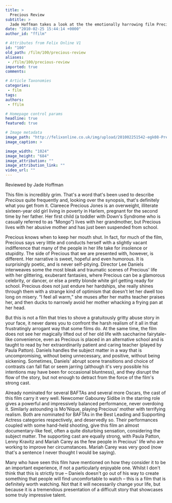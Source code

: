 ```yaml
---
title: >
  Precious Review
subtitle: >
  Jade Hoffman takes a look at the the emotionally harrowing film Precious
date: "2010-02-25 15:44:14 +0000"
author_id: "ffilm"

# Attributes from Felix Online V1
id: "100"
old_path: /film/100/precious-review
aliases:
 - /film/100/precious-review
imported: true
comments:

# Article Taxonomies
categories:
 - film
tags:
authors:
 - ffilm

# Homepage control params
headline: true
featured: true

# Image metadata
image_path: "http://felixonline.co.uk/img/upload/201002251542-egk08-Precious.jpg"
image_caption: >

image_width: "1024"
image_height: "684"
image_attribution: ""
image_attribution_link: ""
video_url: ""
---
```


Reviewed by Jade Hoffman

This film is incredibly grim. That's a word that's been used to describe _Precious_ quite frequently and, looking over the synopsis, that's definitely what you get from it. Clareece Precious Jones is an overweight, illiterate sixteen-year old girl living in poverty in Harlem, pregnant for the second time by her father. Her first child (a toddler with Down's Syndrome who is casually referred to as “Mongo”) lives with her grandmother, but Precious lives with her abusive mother and has just been suspended from school.

Precious knows when to keep her mouth shut. In fact, for much of the film, Precious says very little and conducts herself with a slightly vacant indifference that many of the people in her life take for insolence or stupidity. The side of Precious that we are presented with, however, is different. Her narrative is sweet, hopeful and even humorous. It is surprisingly poetic, and is never self-pitying. Director Lee Daniels interweaves some the most bleak and traumatic scenes of Precious' life with her glittering, exuberant fantasies, where Precious can be a glamorous celebrity, or dancer, or else a pretty blonde white girl getting ready for school. Precious does not just endure her hardships, she really shines through them with a strange kind of optimism that doesn't let her dwell too long on misery. “I feel all warm,” she muses after her maths teacher praises her, and then ducks to narrowly avoid her mother whacking a frying pan at her head.

But this is not a film that tries to shove a gratuitously gritty abuse story in your face, it never dares you to confront the harsh realism of it all in that frustratingly arrogant way that some films do. At the same time, the film does not see her magically lifted out of her old life with saccharine fairytale-like convenience, even as Precious is placed in an alternative school and is taught to read by her extraordinarily patient and caring teacher (played by Paula Patton). Daniels handles the subject matter in a way that is uncompromising, without being unnecessary, and positive, without being sickening. Sometimes, Daniels' abrupt scene transitions and choice of contrasts can fall flat or seem jarring (although it's very possible his intentions may have been for occasional bluntness), and they disrupt the flow of the story, but not enough to detract from the force of the film's strong cast.

Already nominated for several BAFTAs and several more Oscars, the cast of this film carry it very well. Newcomer Gabourey Sidibe in the starring role gives a powerful and impressively balanced performance, never overdoing it. Similarly astounding is Mo'Nique, playing Precious' mother with terrifying realism. Both are nominated for BAFTAs in the Best Leading and Supporting Actress categories respectively, and deservedly so. Their performances coupled with some hand-held shooting, give this film an almost documentary-like feel, often a quite disturbing sensation, considering the subject matter. The supporting cast are equally strong, with Paula Patton, Lenny Kravitz and Mariah Carey as the few people in Precious' life who are working to improve her circumstances. Mariah Carey was very good (now that's a sentence I never thought I would be saying).

Many who have seen this film have mentioned on how they consider it to be an important experience, if not a particularly enjoyable one. Whilst I don't think that this is strictly true – Daniels doesn't go out of his way to create something that people will find uncomfortable to watch – this is a film that is definitely worth watching. Not that it will necessarily change your life, but because it is a tremendous presentation of a difficult story that showcases some truly impressive talent.
